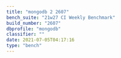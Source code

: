 ```yaml
---
title: "mongodb 2 2607"
bench_suite: "21w27 CI Weekly Benchmark"
build_number: "2607"
dbprofile: "mongodb"
classifier: ""
date: 2021-07-05T04:17:16
type: "bench"
---
```

